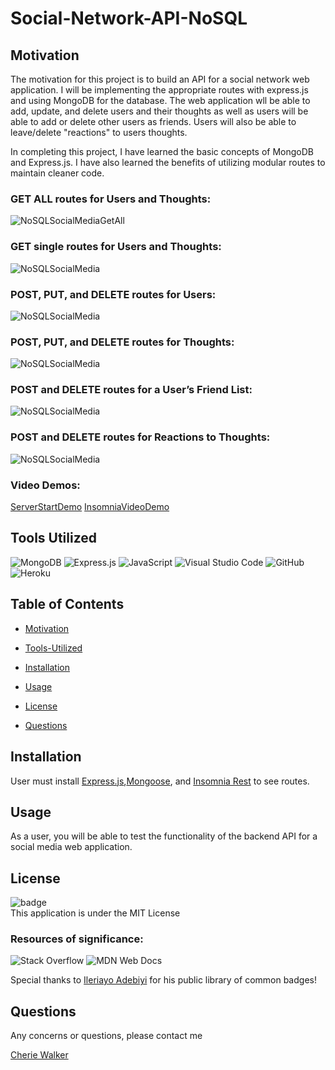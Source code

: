 # Social-Network-API-NoSQL

## Motivation

The motivation for this project is to build an API for a social network web application. I will be implementing the appropriate routes with express.js and using MongoDB for the database. The web application wll be able to add, update, and delete users and their thoughts as well as users will be able to add or delete other users as friends. Users will also be able to leave/delete "reactions" to users thoughts.

In completing this project, I have learned the basic concepts of MongoDB and Express.js. I have also learned the benefits of utilizing modular routes to maintain cleaner code.

### GET ALL routes for Users and Thoughts:  <br>
![NoSQLSocialMediaGetAll](img/GetAllMongo.gif)

### GET single routes for Users and Thoughts:  <br>
![NoSQLSocialMedia](img/GetSingleMongo.gif)

### POST, PUT, and DELETE routes for Users:  <br>
![NoSQLSocialMedia](img/PostPutDeleteUser.gif)

### POST, PUT, and DELETE routes for Thoughts:  <br>
![NoSQLSocialMedia](img/PostPutDeleteThought.gif)

### POST and DELETE routes for a User’s Friend List:  <br>
![NoSQLSocialMedia](img/PostDeleteFriend.gif)

### POST and DELETE routes for Reactions to Thoughts: <br>
![NoSQLSocialMedia](img/PostDeleteReaction.gif)

### Video Demos:

[ServerStartDemo](https://drive.google.com/file/d/1HwiXoNS4FuLvHmpBvHPJX1VHFvvowwmQ/view?usp=share_link)
[InsomniaVideoDemo](https://drive.google.com/file/d/1tqTdflQw_fsb0R8-v6P5XpReCWJdAdUe/view?usp=share_link)

## Tools Utilized

![MongoDB](https://img.shields.io/badge/MongoDB-%234ea94b.svg?style=for-the-badge&logo=mongodb&logoColor=white)  ![Express.js](https://img.shields.io/badge/express.js-%23404d59.svg?style=for-the-badge&logo=express&logoColor=%2361DAFB) ![JavaScript](https://img.shields.io/badge/javascript-%23323330.svg?style=for-the-badge&logo=javascript&logoColor=%23F7DF1E)
![Visual Studio Code](https://img.shields.io/badge/Visual%20Studio%20Code-0078d7.svg?style=for-the-badge&logo=visual-studio-code&logoColor=white) ![GitHub](https://img.shields.io/badge/github-%23121011.svg?style=for-the-badge&logo=github&logoColor=white) ![Heroku](https://img.shields.io/badge/heroku-%23430098.svg?style=for-the-badge&logo=heroku&logoColor=white)

## Table of Contents

- [Motivation](#motivation)

- [Tools-Utilized](#Tools-Utilized)

- [Installation](#installation)

- [Usage](#usage)

- [License](#license)

- [Questions](#questions)

## Installation

User must install [Express.js](https://www.npmjs.com/package/express),[Mongoose](https://www.npmjs.com/package/mongoose), and [Insomnia Rest](https://insomnia.rest/download) to see routes.

## Usage

As a user, you will be able to test the functionality of the backend API for a social media web application.

## License

![badge](https://img.shields.io/badge/license-MIT-brightgreen) <br/>
This application is under the MIT License

### Resources of significance:

![Stack Overflow](https://img.shields.io/badge/-Stackoverflow-FE7A16?style=for-the-badge&logo=stack-overflow&logoColor=white) ![MDN Web Docs](https://img.shields.io/badge/MDN_Web_Docs-black?style=for-the-badge&logo=mdnwebdocs&logoColor=white)

Special thanks to [Ileriayo Adebiyi](https://github.com/Ileriayo/markdown-badges#testing) for his public library of common badges!

## Questions

Any concerns or questions, please contact me
<br/>

[Cherie Walker](https://github.com/Cherie2)